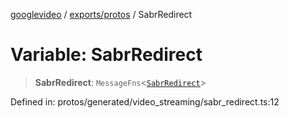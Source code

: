 [googlevideo](../../../README.md) / [exports/protos](../README.md) / SabrRedirect

# Variable: SabrRedirect

> **SabrRedirect**: `MessageFns`\<[`SabrRedirect`](../interfaces/SabrRedirect.md)\>

Defined in: protos/generated/video\_streaming/sabr\_redirect.ts:12

